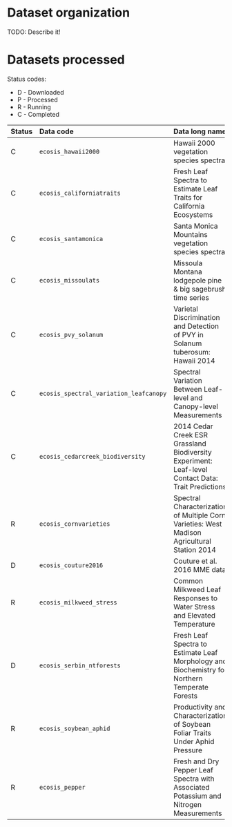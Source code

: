# Dataset organization

TODO: Describe it!

# Datasets processed

Status codes:
- D - Downloaded
- P - Processed
- R - Running
- C - Completed

|Status|Data code|Data long name|URL|
|:-----|:--------|:-------------|:-------------|
|C|`ecosis_hawaii2000`|Hawaii 2000 vegetation species spectra|https://ecosis.org/#result/060d2822-f250-4869-b734-4a92450393f0|
|C|`ecosis_californiatraits`|Fresh Leaf Spectra to Estimate Leaf Traits for California Ecosystems|https://ecosis.org/#result/0fadcc45-f79e-4fd3-a6ca-8afaf26ae299|
|C|`ecosis_santamonica`|Santa Monica Mountains vegetation species spectra|https://ecosis.org/#result/3f17bdbf-2a5f-4155-8c4e-50e98edf9d04|
|C|`ecosis_missoulats`|Missoula Montana lodgepole pine & big sagebrush time series|https://ecosis.org/#result/42c9f642-60db-470b-abc4-0ce5ae3720bb|
|C|`ecosis_pvy_solanum`|Varietal Discrimination and Detection of PVY in Solanum tuberosum: Hawaii 2014|https://ecosis.org/#result/6f1f8aa6-93c0-4fb1-ab1a-b0eaab0b2252|
|C|`ecosis_spectral_variation_leafcanopy`|Spectral Variation Between Leaf-level and Canopy-level Measurements|https://ecosis.org/#result/94d80d22-4d9d-424a-973b-1d0667f8f8f5|
|C|`ecosis_cedarcreek_biodiversity`|2014 Cedar Creek ESR Grassland Biodiversity Experiment: Leaf-level Contact Data: Trait Predictions|https://ecosis.org/#result/acbe2150-2fa7-467c-bd56-889ba7284d00|
|R|`ecosis_cornvarieties`|Spectral Characterization of Multiple Corn Varieties: West Madison Agricultural Station 2014|c0e238ea-5b23-452c-bc40-f0cfe2c6f032|
|D|`ecosis_couture2016`|Couture et al. 2016 MME data|d5445eb9-f334-4ee7-90a9-1fe07e67a20c|
|R|`ecosis_milkweed_stress`|Common Milkweed Leaf Responses to Water Stress and Elevated Temperature|9425d5b2-7633-45b5-9c07-6ec3323499a0|
|D|`ecosis_serbin_ntforests`|Fresh Leaf Spectra to Estimate Leaf Morphology and Biochemistry for Northern Temperate Forests|4a63d7ed-4c1e-40a7-8c88-ea0deea10072|
|R|`ecosis_soybean_aphid`|Productivity and Characterization of Soybean Foliar Traits Under Aphid Pressure|cdbb6b09-b481-4022-a0da-ad95a8b085d8|
|R|`ecosis_pepper`|Fresh and Dry Pepper Leaf Spectra with Associated Potassium and Nitrogen Measurements|a67925bf-f715-449a-939c-3cb000fb7889|
